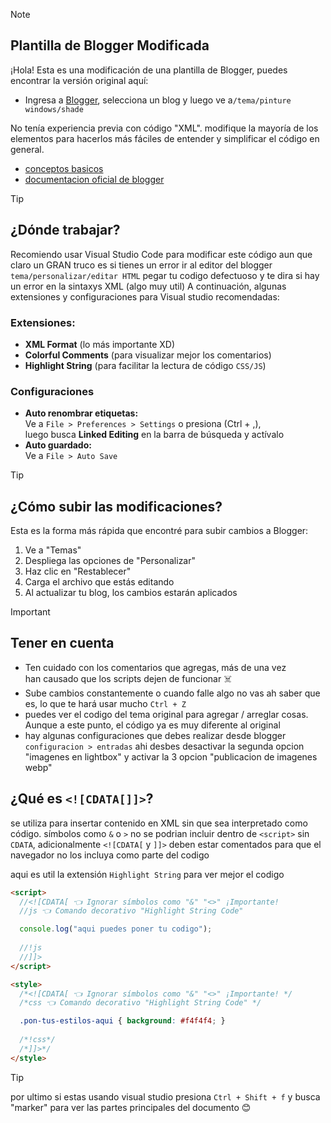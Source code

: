 > [!NOTE]  
> ## Plantilla de Blogger Modificada  
> ¡Hola! Esta es una modificación de una plantilla de Blogger, puedes encontrar la versión original aquí:
> - Ingresa a [Blogger](https://www.blogger.com/), selecciona un blog y luego ve a`/tema/pinture windows/shade`  
>  
> No tenía experiencia previa con código "XML". modifique la mayoría
> de los elementos para hacerlos más fáciles de entender y simplificar
> el código en general.
> - [conceptos basicos](https://blog.templatetoaster.com/create-blogger-template-tutorial-guide/)
> - [documentacion oficial de blogger](https://bloggercode-blogconnexion.blogspot.com/2018/02/attributes-intro.html)

> [!TIP]  
> ## ¿Dónde trabajar?  
> Recomiendo usar Visual Studio Code para modificar este código aun que claro
> un GRAN truco es si tienes un error ir al editor del blogger `tema/personalizar/editar HTML`
> pegar tu codigo defectuoso y te dira si hay un error en la sintaxys XML (algo muy util)
> A continuación, algunas extensiones y configuraciones para Visual studio recomendadas:  
>  
> ### Extensiones:  
> - **XML Format** (lo más importante XD)  
> - **Colorful Comments** (para visualizar mejor los comentarios)  
> - **Highlight String** (para facilitar la lectura de código `CSS/JS`)  
>  
> ### Configuraciones  
> - **Auto renombrar etiquetas:**  
>   Ve a `File > Preferences > Settings` o presiona (Ctrl + ,),  
>   luego busca **Linked Editing** en la barra de búsqueda y actívalo  
> - **Auto guardado:**  
>   Ve a `File > Auto Save`  

> [!TIP]  
> ## ¿Cómo subir las modificaciones?  
> Esta es la forma más rápida que encontré para subir cambios a Blogger:  
> 1. Ve a "Temas"  
> 2. Despliega las opciones de "Personalizar"  
> 3. Haz clic en "Restablecer"  
> 4. Carga el archivo que estás editando
> 5. Al actualizar tu blog, los cambios estarán aplicados 

> [!IMPORTANT]  
> ## Tener en cuenta  
> - Ten cuidado con los comentarios que agregas, más de una vez  
>   han causado que los scripts dejen de funcionar ☠️  
> - Sube cambios constantemente o cuando falle algo no vas ah
>   saber que es, lo que te hará usar mucho `Ctrl + Z` 
> - puedes ver el codigo del tema original para agregar / arreglar cosas.  
>   Aunque a este punto, el código ya es muy diferente al original
> - hay algunas configuraciones que debes realizar 
desde blogger `configuracion > entradas` ahi desbes
desactivar la segunda opcion "imagenes en lightbox" 
y activar la 3 opcion "publicacion de imagenes webp"
>   
>
> 
>  
> ## ¿Qué es `<![CDATA[]]>`?  
> se utiliza para insertar contenido en XML sin que sea interpretado como
> código. símbolos como `&` o `>` no se podrian incluir dentro de `<script>` sin
> `CDATA`, adicionalmente `<![CDATA[` y `]]>` deben estar comentados para que el
> navegador no los incluya como parte del codigo
>
> aqui es util la extensión `Highlight String` para ver mejor el codigo 
>  
> ```html
> <script>  
>   //<![CDATA[ 👈 Ignorar símbolos como "&" "<>" ¡Importante!  
>   //js 👈 Comando decorativo "Highlight String Code"
>
>   console.log("aqui puedes poner tu codigo");
>  
>   //!js  
>   //]]>  
> </script>
> ``` 
> ```html 
> <style>  
>   /*<![CDATA[ 👈 Ignorar símbolos como "&" "<>" ¡Importante! */  
>   /*css 👈 Comando decorativo "Highlight String Code" */
>
>   .pon-tus-estilos-aqui { background: #f4f4f4; }
>     
>   /*!css*/  
>   /*]]>*/  
> </style>  
> ```

> [!TIP]
> por ultimo si estas usando visual studio presiona
> `Ctrl + Shift + f` y busca "marker" para ver las
> partes principales del documento 😊
